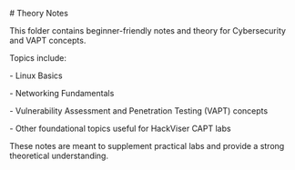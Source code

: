 \# Theory Notes



This folder contains beginner-friendly notes and theory for Cybersecurity and VAPT concepts.



Topics include:

\- Linux Basics

\- Networking Fundamentals

\- Vulnerability Assessment and Penetration Testing (VAPT) concepts

\- Other foundational topics useful for HackViser CAPT labs



These notes are meant to supplement practical labs and provide a strong theoretical understanding.



